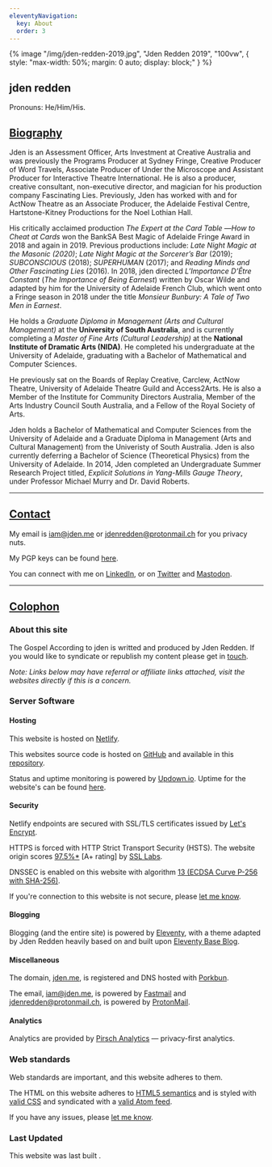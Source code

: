 ```yaml
---
eleventyNavigation:
  key: About
  order: 3
---
```


{% image "/img/jden-redden-2019.jpg", "Jden Redden 2019", "100vw", { style: "max-width: 50%; margin: 0 auto; display: block;" } %}

## jden redden

Pronouns: He/Him/His.

## [Biography](#bio)

Jden is an Assessment Officer, Arts Investment at Creative Australia and was previously the Programs Producer at Sydney Fringe, Creative Producer of Word Travels, Associate Producer of Under the Microscope and Assistant Producer for Interactive Theatre International. He is also a producer, creative consultant, non-executive director, and magician for his production company Fascinating Lies. Previously, Jden has worked with and for ActNow Theatre as an Associate Producer, the Adelaide Festival Centre, Hartstone-Kitney Productions for the Noel Lothian Hall.

His critically acclaimed production _The Expert at the Card Table_ —_How to Cheat at Cards_ won the BankSA Best Magic of Adelaide Fringe Award in 2018 and again in 2019. Previous productions include: _Late Night Magic at the Masonic (2020)_; _Late Night Magic at the Sorcerer’s Bar_ (2019); _SUBCONSCIOUS_ (2018); _SUPERHUMAN_ (2017); and _Reading Minds and Other Fascinating Lies_ (2016). In 2018, jden directed _L’Importance D’Être Constant_ (_The Importance of Being Earnest_) written by Oscar Wilde and adapted by him for the University of Adelaide French Club, which went onto a Fringe season in 2018 under the title _Monsieur Bunbury: A Tale of Two Men in Earnest_.

He holds a _Graduate Diploma in Management (Arts and Cultural Management)_ at the **University of South Australia**, and is currently completing a _Master of Fine Arts (Cultural Leadership)_ at the **National Institute of Dramatic Arts (NIDA)**. He completed his undergraduate at the University of Adelaide, graduating with a Bachelor of Mathematical and Computer Sciences.

He previously sat on the Boards of Replay Creative, Carclew, ActNow Theatre, University of Adelaide Theatre Guild and Access2Arts. He is also a Member of the Institute for Community Directors Australia, Member of the Arts Industry Council South Australia, and a Fellow of the Royal Society of Arts.

Jden holds a Bachelor of Mathematical and Computer Sciences from the University of Adelaide and a Graduate Diploma in Management (Arts and Cultural Management) from the Univeristy of South Australia. Jden is also currently deferring a Bachelor of Science (Theoretical Physics) from the University of Adelaide. In 2014, Jden completed an Undergraduate Summer Research Project titled, _Explicit Solutions in Yang-Mills Gauge Theory_, under Professor Michael Murry and Dr. David Roberts.

---

## [Contact](#contact)

My email is [&#105;&#097;&#109;&#064;&#106;&#100;&#101;&#110;&#046;&#109;&#101;](mailto:iam@jden.me) or [&#106;&#100;&#101;&#110;&#114;&#101;&#100;&#100;&#101;&#110;&#064;&#112;&#114;&#111;&#116;&#111;&#110;&#109;&#097;&#105;&#108;&#046;&#099;&#104;](mailto:jdenredden@protonmail.ch) for you privacy nuts.

My PGP keys can be found [here](/pgp).

You can connect with me on [LinkedIn](https://www.linkedin.com/in/jdenredden), or on [Twitter](https://www.twitter.com/jden) and <a rel="me" href="https://social.lol/@jden">Mastodon</a>.

---

## [Colophon](#colophon)

### About this site

The Gospel According to jden is writted and produced by Jden Redden. If you would like to syndicate or republish my content please get in [touch](#contact).

_Note: Links below may have referral or affiliate links attached, visit the
websites directly if this is a concern._

### Server Software

#### Hosting

This website is hosted on [Netlify](https://netlify.com).

This websites source code is hosted on [GitHub](https://github.com) and available in this [repository](https://github.com/JDENredden/jden-me).

Status and uptime monitoring is powered by [Updown.io](https://updown.io/r/LFakW). Uptime for the website's can be found [here](https://status.jden.me).

#### Security

Netlify endpoints are secured with SSL/TLS certificates issued by [Let's Encrypt](http://letsencrypt.org).

HTTPS is forced with HTTP Strict Transport Security (HSTS). The website origin scores [97.5%\*](https://github.com/ssllabs/ssllabs-scan/issues/636) [A+ rating] by [SSL Labs](https://ssllabs.com).

DNSSEC is enabled on this website with algorithm [13 (ECDSA Curve P-256 with SHA-256)](https://cloudflare.com/dns/dnssec/ecdsa-and-dnssec/).

If you're connection to this website is not secure, please [let me know](#contact).

#### Blogging

Blogging (and the entire site) is powered by [Eleventy](https://www.11ty.dev), with a theme adapted by Jden Redden heavily based on and built upon [Eleventy Base Blog](https://github.com/11ty/eleventy-base-blog).

#### Miscellaneous

The domain, [jden.me](https://jden.me), is registered and DNS hosted with [Porkbun](https://porkbun.com).

The email, [&#105;&#097;&#109;&#064;&#106;&#100;&#101;&#110;&#046;&#109;&#101;](mailto:iam@jden.me), is powered by [Fastmail](https://join.fastmail.com/80d4c1b9) and [&#106;&#100;&#101;&#110;&#114;&#101;&#100;&#100;&#101;&#110;&#064;&#112;&#114;&#111;&#116;&#111;&#110;&#109;&#097;&#105;&#108;&#046;&#099;&#104;](mailto:jdenredden@protonmail.ch), is powered by [ProtonMail](https://protonmail.com).

#### Analytics

Analytics are provided by [Pirsch Analytics](https://pirsch.io) — privacy-first analytics.

### Web standards

Web standards are important, and this website adheres to them.

The HTML on this website adheres to [HTML5 semantics](https://validator.w3.org/nu/?doc=https%3A%2F%2Fjden.me%2F) and is styled with [valid CSS](https://jigsaw.w3.org/css-validator/validator?uri=jden.me) and syndicated with a [valid Atom feed](https://www.feedvalidator.org/check.cgi?url=https%3A%2F%2Fjden.me%2Ffeed.xml).

If you have any issues, please [let me know](#contact).

### Last Updated

This website was last built [](https://github.com/JDENredden/jden-me).
